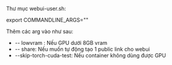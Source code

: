 Thư mục webui-user.sh:

export COMMANDLINE_ARGS=""

Thêm các arg vào như sau:

- -- lowvram : Nếu GPU dưới 8GB vram
- -- share: Nếu muốn tự động tạo 1 public link cho webui
- --skip-torch-cuda-test: Nếu container không dùng được GPU
